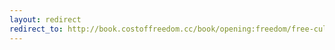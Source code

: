 ```yaml
---
layout: redirect
redirect_to: http://book.costoffreedom.cc/book/opening:freedom/free-culture-in-an-expensive-world.html
---
```

